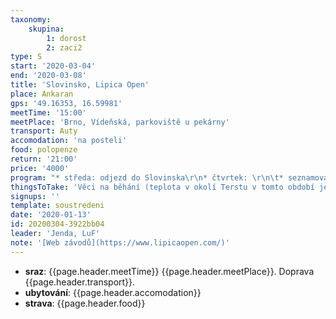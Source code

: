 ```yaml
---
taxonomy:
    skupina:
        1: dorost
        2: zaci2
type: S
start: '2020-03-04'
end: '2020-03-08'
title: 'Slovinsko, Lipica Open'
place: Ankaran
gps: '49.16353, 16.59981'
meetTime: '15:00'
meetPlace: 'Brno, Vídeňská, parkoviště u pekárny'
transport: Auty
accomodation: 'na posteli'
food: polopenze
return: '21:00'
price: '4000'
program: "* středa: odjezd do Slovinska\r\n* čtvrtek: \r\n\t* seznamovací trénink (Vilenica)\r\n\t* COB (Vilenica)\r\n* pátek: \r\n * sprint (Muggia nebo Terst)\r\n * věšák-sběrák (Pliskovica)\r\n* sobota a neděle - účast na závodech Lipica Open"
thingsToTake: 'Věci na běhání (teplota v okolí Terstu v tomto období je okolo 15 až 20°C přes den, v noci méně a loni bylo chladněji), plavky (na ubyování je bazén se slanou vodou).'
signups: ''
template: soustredeni
date: '2020-01-13'
id: 20200304-3922bb04
leader: 'Jenda, LuF'
note: '[Web závodů](https://www.lipicaopen.com/)'
---
```

* **sraz**: {{page.header.meetTime}} {{page.header.meetPlace}}. Doprava {{page.header.transport}}.
* **ubytování**: {{page.header.accomodation}}
* **strava**: {{page.header.food}}
